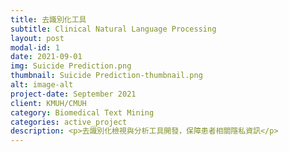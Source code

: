 ```yaml
---
title: 去識別化工具
subtitle: Clinical Natural Language Processing
layout: post
modal-id: 1
date: 2021-09-01
img: Suicide Prediction.png
thumbnail: Suicide Prediction-thumbnail.png
alt: image-alt
project-date: September 2021
client: KMUH/CMUH
category: Biomedical Text Mining
categories: active_project
description: <p>去識別化檢視與分析工具開發，保障患者相關隱私資訊</p>
---
```

